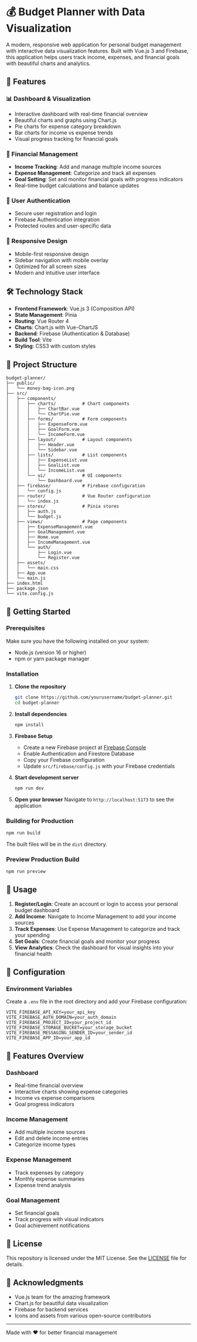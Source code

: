 # 💰 Budget Planner with Data Visualization

A modern, responsive web application for personal budget management with interactive data visualization features. Built with Vue.js 3 and Firebase, this application helps users track income, expenses, and financial goals with beautiful charts and analytics.

## 🌟 Features

### 📊 Dashboard & Visualization

- Interactive dashboard with real-time financial overview
- Beautiful charts and graphs using Chart.js
- Pie charts for expense category breakdown
- Bar charts for income vs expense trends
- Visual progress tracking for financial goals

### 💼 Financial Management

- **Income Tracking**: Add and manage multiple income sources
- **Expense Management**: Categorize and track all expenses
- **Goal Setting**: Set and monitor financial goals with progress indicators
- Real-time budget calculations and balance updates

### 🔐 User Authentication

- Secure user registration and login
- Firebase Authentication integration
- Protected routes and user-specific data

### 📱 Responsive Design

- Mobile-first responsive design
- Sidebar navigation with mobile overlay
- Optimized for all screen sizes
- Modern and intuitive user interface

## 🛠️ Technology Stack

- **Frontend Framework**: Vue.js 3 (Composition API)
- **State Management**: Pinia
- **Routing**: Vue Router 4
- **Charts**: Chart.js with Vue-ChartJS
- **Backend**: Firebase (Authentication & Database)
- **Build Tool**: Vite
- **Styling**: CSS3 with custom styles

## 📁 Project Structure

```text
budget-planner/
├── public/
│   └── money-bag-icon.png
├── src/
│   ├── components/
│   │   ├── charts/          # Chart components
│   │   │   ├── ChartBar.vue
│   │   │   └── ChartPie.vue
│   │   ├── forms/           # Form components
│   │   │   ├── ExpenseForm.vue
│   │   │   ├── GoalForm.vue
│   │   │   └── IncomeForm.vue
│   │   ├── layout/          # Layout components
│   │   │   ├── Header.vue
│   │   │   └── Sidebar.vue
│   │   ├── lists/           # List components
│   │   │   ├── ExpenseList.vue
│   │   │   ├── GoalList.vue
│   │   │   └── IncomeList.vue
│   │   └── ui/              # UI components
│   │       └── Dashboard.vue
│   ├── firebase/            # Firebase configuration
│   │   └── config.js
│   ├── router/              # Vue Router configuration
│   │   └── index.js
│   ├── stores/              # Pinia stores
│   │   ├── auth.js
│   │   └── budget.js
│   ├── views/               # Page components
│   │   ├── ExpenseManagement.vue
│   │   ├── GoalManagement.vue
│   │   ├── Home.vue
│   │   ├── IncomeManagement.vue
│   │   └── auth/
│   │       ├── Login.vue
│   │       └── Register.vue
│   ├── assets/
│   │   └── main.css
│   ├── App.vue
│   └── main.js
├── index.html
├── package.json
└── vite.config.js
```

## 🚀 Getting Started

### Prerequisites

Make sure you have the following installed on your system:

- Node.js (version 16 or higher)
- npm or yarn package manager

### Installation

1. **Clone the repository**

   ```bash
   git clone https://github.com/yourusername/budget-planner.git
   cd budget-planner
   ```

2. **Install dependencies**

   ```bash
   npm install
   ```

3. **Firebase Setup**

   - Create a new Firebase project at [Firebase Console](https://console.firebase.google.com)
   - Enable Authentication and Firestore Database
   - Copy your Firebase configuration
   - Update `src/firebase/config.js` with your Firebase credentials

4. **Start development server**

   ```bash
   npm run dev
   ```

5. **Open your browser**
   Navigate to `http://localhost:5173` to see the application

### Building for Production

```bash
npm run build
```

The built files will be in the `dist` directory.

### Preview Production Build

```bash
npm run preview
```

## 🎯 Usage

1. **Register/Login**: Create an account or login to access your personal budget dashboard
2. **Add Income**: Navigate to Income Management to add your income sources
3. **Track Expenses**: Use Expense Management to categorize and track your spending
4. **Set Goals**: Create financial goals and monitor your progress
5. **View Analytics**: Check the dashboard for visual insights into your financial health

## 🔧 Configuration

### Environment Variables

Create a `.env` file in the root directory and add your Firebase configuration:

```env
VITE_FIREBASE_API_KEY=your_api_key
VITE_FIREBASE_AUTH_DOMAIN=your_auth_domain
VITE_FIREBASE_PROJECT_ID=your_project_id
VITE_FIREBASE_STORAGE_BUCKET=your_storage_bucket
VITE_FIREBASE_MESSAGING_SENDER_ID=your_sender_id
VITE_FIREBASE_APP_ID=your_app_id
```

## 🎨 Features Overview

### Dashboard

- Real-time financial overview
- Interactive charts showing expense categories
- Income vs expense comparisons
- Goal progress indicators

### Income Management

- Add multiple income sources
- Edit and delete income entries
- Categorize income types

### Expense Management

- Track expenses by category
- Monthly expense summaries
- Expense trend analysis

### Goal Management

- Set financial goals
- Track progress with visual indicators
- Goal achievement notifications

## 📝 License

This repository is licensed under the MIT License. See the [LICENSE](../LICENSE) file for details.

## 🙏 Acknowledgments

- Vue.js team for the amazing framework
- Chart.js for beautiful data visualization
- Firebase for backend services
- Icons and assets from various open-source contributors

---

Made with ❤️ for better financial management
